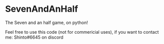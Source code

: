 # SevenAndAnHalf
The Seven and an half game, on python!

Feel free to use this code (not for commericial uses), if you want to contact me: Shinto#6645 on discord
